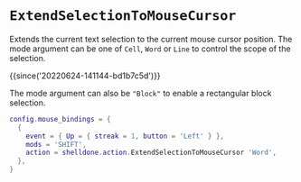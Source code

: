 # `ExtendSelectionToMouseCursor`

Extends the current text selection to the current mouse cursor position.
The mode argument can be one of `Cell`, `Word` or `Line` to control
the scope of the selection.

{{since('20220624-141144-bd1b7c5d')}}

The mode argument can also be `"Block"` to enable a rectangular block selection.

```lua
config.mouse_bindings = {
  {
    event = { Up = { streak = 1, button = 'Left' } },
    mods = 'SHIFT',
    action = shelldone.action.ExtendSelectionToMouseCursor 'Word',
  },
}
```


